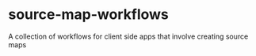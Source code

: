 source-map-workflows
====================

A collection of workflows for client side apps that involve creating source maps
